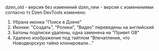 dzen_old - версия без изменений
dzen_new - версия с изменениями согласно тз
Dzen DevTools изменено:
1. Убрана иконка "Поиск в Дзене"
2. Иконки: "Создать", "Ролики", "Видео" переведены на английский
3. Батоны подписки удалены, одна заменена на "Привет GB"
4. Удалено изображение под тайтлом "Впечатление, что Новодворскую тайно клонировали..."
